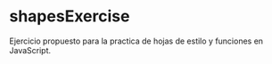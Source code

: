 # shapesExercise

Ejercicio propuesto para la practica de hojas de estilo y funciones en JavaScript.